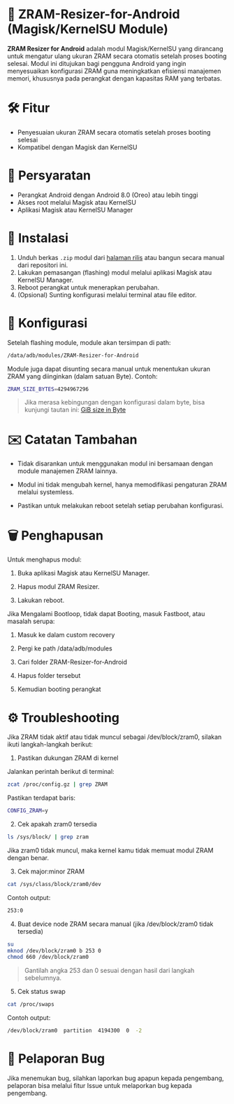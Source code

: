 # 🚀 ZRAM-Resizer-for-Android (Magisk/KernelSU Module) 

**ZRAM Resizer for Android** adalah modul Magisk/KernelSU yang dirancang untuk mengatur ulang ukuran ZRAM secara otomatis setelah proses booting selesai. Modul ini ditujukan bagi pengguna Android yang ingin menyesuaikan konfigurasi ZRAM guna meningkatkan efisiensi manajemen memori, khususnya pada perangkat dengan kapasitas RAM yang terbatas.

# 🛠️ Fitur

- Penyesuaian ukuran ZRAM secara otomatis setelah proses booting selesai
- Kompatibel dengan Magisk dan KernelSU

# 📝 Persyaratan

- Perangkat Android dengan Android 8.0 (Oreo) atau lebih tinggi
- Akses root melalui Magisk atau KernelSU
- Aplikasi Magisk atau KernelSU Manager

# 🔑 Instalasi

1. Unduh berkas `.zip` modul dari [halaman rilis](https://github.com/Katryoshkh/ZRAM-Resizer-Android/releases) atau bangun secara manual dari repositori ini.
2. Lakukan pemasangan (flashing) modul melalui aplikasi Magisk atau KernelSU Manager.
3. Reboot perangkat untuk menerapkan perubahan.
4. (Opsional) Sunting konfigurasi melalui terminal atau file editor.

# 🔧 Konfigurasi

Setelah flashing module, module akan tersimpan di path:

```bash
/data/adb/modules/ZRAM-Resizer-for-Android
```

Module juga dapat disunting secara manual untuk menentukan ukuran ZRAM yang diinginkan (dalam satuan Byte). Contoh:

   ```bash
   ZRAM_SIZE_BYTES=4294967296
   ```
> Jika merasa kebingungan dengan konfigurasi dalam byte, bisa kunjungi tautan ini: [GiB size in Byte](https://pastebin.com/DeHH0BvP)

# ✉️ Catatan Tambahan

- Tidak disarankan untuk menggunakan modul ini bersamaan dengan module manajemen ZRAM lainnya.

- Modul ini tidak mengubah kernel, hanya memodifikasi pengaturan ZRAM melalui systemless.

- Pastikan untuk melakukan reboot setelah setiap perubahan konfigurasi.


# 🗑️ Penghapusan

Untuk menghapus modul:

1. Buka aplikasi Magisk atau KernelSU Manager.


2. Hapus modul ZRAM Resizer.


3. Lakukan reboot.

Jika Mengalami Bootloop, tidak dapat Booting, masuk Fastboot, atau masalah serupa:

1. Masuk ke dalam custom recovery
   
2. Pergi ke path /data/adb/modules
   
3. Cari folder ZRAM-Resizer-for-Android
   
4. Hapus folder tersebut
   
5. Kemudian booting perangkat

# ⚙️ Troubleshooting

Jika ZRAM tidak aktif atau tidak muncul sebagai /dev/block/zram0, silakan ikuti langkah-langkah berikut:

1. Pastikan dukungan ZRAM di kernel

Jalankan perintah berikut di terminal:

```bash
zcat /proc/config.gz | grep ZRAM
```

Pastikan terdapat baris:

```bash
CONFIG_ZRAM=y
```

2. Cek apakah zram0 tersedia

```bash
ls /sys/block/ | grep zram
```

Jika zram0 tidak muncul, maka kernel kamu tidak memuat modul ZRAM dengan benar.

3. Cek major:minor ZRAM

```bash
cat /sys/class/block/zram0/dev
```

Contoh output:

```bash
253:0
```

4. Buat device node ZRAM secara manual (jika /dev/block/zram0 tidak tersedia)

```bash
su
mknod /dev/block/zram0 b 253 0
chmod 660 /dev/block/zram0
```

> Gantilah angka 253 dan 0 sesuai dengan hasil dari langkah sebelumnya.


5. Cek status swap

```bash
cat /proc/swaps
```

Contoh output:

```bash
/dev/block/zram0  partition  4194300  0  -2
```

# 🐞 Pelaporan Bug

Jika menemukan bug, silahkan laporkan bug apapun kepada pengembang, pelaporan bisa melalui fitur Issue untuk melaporkan bug kepada pengembang. 
